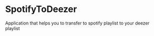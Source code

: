 # SpotifyToDeezer
Application that helps you to transfer to spotify playlist to your deezer playlist
